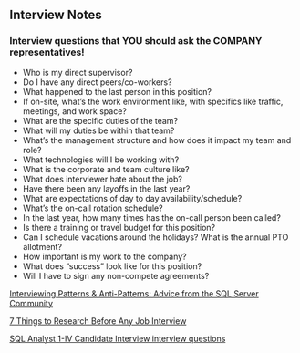 ## Interview Notes

### Interview questions that YOU should ask the COMPANY representatives!

* Who is my direct supervisor?
* Do I have any direct peers/co-workers?
* What happened to the last person in this position?
* If on-site, what’s the work environment like, with specifics like traffic, meetings, and work space?
* What are the specific duties of the team?
* What will my duties be within that team?
* What’s the management structure and how does it impact my team and role?
* What technologies will I be working with?
* What is the corporate and team culture like?
* What does interviewer hate about the job?
* Have there been any layoffs in the last year?
* What are expectations of day to day availability/schedule?
* What’s the on-call rotation schedule?
* In the last year, how many times has the on-call person been called?
* Is there a training or travel budget for this position?
* Can I schedule vacations around the holidays? What is the annual PTO allotment?
* How important is my work to the company?
* What does “success” look like for this position?
* Will I have to sign any non-compete agreements?

[Interviewing Patterns & Anti-Patterns: Advice from the SQL Server Community](https://www.littlekendra.com/2017/08/14/interviewing-patterns-anti-patterns-advice-from-the-sql-server-community/)


[7 Things to Research Before Any Job Interview](https://www.glassdoor.com/blog/7-research-job-interview/)


[SQL Analyst 1-IV Candidate Interview interview questions](https://pastebin.com/NB63sbYE)
